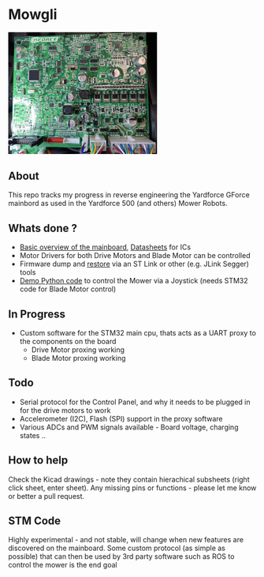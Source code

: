 # Mowgli

<img src="./images/gforce.jpg" width="60%"/>


## About

This repo tracks my progress in reverse engineering the Yardforce GForce mainbord as used in the Yardforce 500 (and others) Mower Robots.


## Whats done ?

- [Basic overview of the mainboard](./Kicad), [Datasheets](./Datasheets) for ICs
- Motor Drivers for both Drive Motors and Blade Motor can be controlled
- Firmware dump and [restore](./stm32/original_firmware) via an ST Link or other (e.g. JLink Segger) tools
- [Demo Python code](./playground/pay_joydrive.py) to control the Mower via a Joystick (needs STM32 code for Blade Motor control)

## In Progress
- Custom software for the STM32 main cpu, thats acts as a UART proxy to the components on the board
   - Drive Motor proxing working
   - Blade Motor proxing working

## Todo
- Serial protocol for the Control Panel, and why it needs to be plugged in for the drive motors to work
- Accelerometer (I2C), Flash (SPI) support in the proxy software
- Various ADCs and PWM signals available - Board voltage, charging states ..

## How to help

Check the Kicad drawings - note they contain hierachical subsheets (right click sheet, enter sheet).
Any missing pins or functions - please let me know or better a pull request.

## STM Code 

Highly experimental - and not stable, will change when new features are discovered on the mainboard.
Some custom protocol (as simple as possible) that can then be used by 3rd party software such as ROS to control the mower is the end goal

